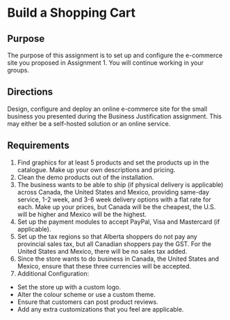 # Build a Shopping Cart
## Purpose
The purpose of this assignment is to set up and configure the e-commerce site you proposed in Assignment 1. You will continue working in your groups. 

## Directions
Design, configure and deploy an online e-commerce site for the small business you presented during the Business Justification assignment. This may either be a self-hosted solution or an online service.

## Requirements
1. Find graphics for at least 5 products and set the products up in the catalogue. Make up your own descriptions and pricing.
2. Clean the demo products out of the installation.
3. The business wants to be able to ship (if physical delivery is applicable) across Canada, the United States and Mexico, providing same-day service, 1-2 week, and 3-6 week delivery options with a flat rate for each. Make up your prices, but Canada will be the cheapest, the U.S. will be higher and Mexico will be the highest.
4. Set up the payment modules to accept PayPal, Visa and Mastercard (if applicable).
5. Set up the tax regions so that Alberta shoppers do not pay any provincial sales tax, but all Canadian shoppers pay the GST. For the United States and Mexico, there will be no sales tax added.
6. Since the store wants to do business in Canada, the United States and Mexico, ensure that these three currencies will be accepted.
7. Additional Configuration:
  - Set the store up with a custom logo.
  - Alter the colour scheme or use a custom theme. 
  - Ensure that customers can post product reviews.
  - Add any extra customizations that you feel are applicable.